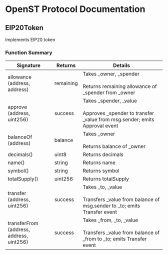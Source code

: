 # OpenST Protocol Documentation

## EIP20Token


Implements EIP20 token

### Function Summary

Signature | Returns | Details
--- | --- | ---
allowance<br/>(address, address) | remaining | Takes _owner, _spender<br/><br/>Returns remaining allowance of _spender from _owner
approve<br/>(address, uint256) | success | Takes _spender, _value<br/><br/>Approves _spender to transfer _value from msg.sender; emits Approval event
balanceOf<br/>(address) | balance | Takes _owner<br/><br/>Returns balance of _owner
decimals() | uint8 | Returns decimals
name() | string | Returns name
symbol() | string | Returns symbol
totalSupply() | uint256 | Returns totalSupply
transfer<br/>(address, uint256) | success | Takes _to, _value<br/><br/>Transfers _value from balance of msg.sender to _to; emits Transfer event
transferFrom<br/>(address, address, uint256) | success | Takes _from, _to, _value<br/><br/>Transfers _value from balance of _from to _to; emits Transfer event

